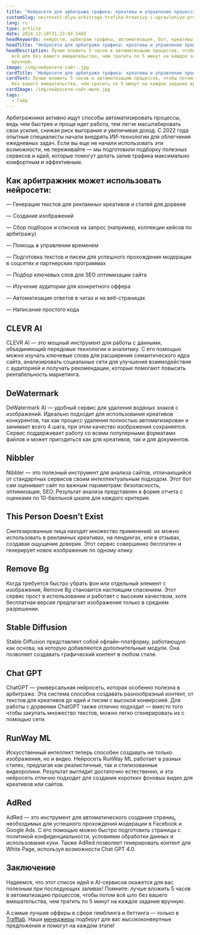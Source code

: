 ```yaml
---
title: "Нейросети для арбитража трафика: креативы и управление процессами"
customSlug: neiroseti-dlya-arbitraga-trafika-kreativy-i-upravleniye-processami
lang: ru
type: article
date: 2024-12-18T21:23:03.540Z
headKeywords: нейрости, арбитраж трафика, автоматизация, бот, креативы
headTitle: "Нейросети для арбитража трафика: креативы и управление процессами"
headDescription: Лучше вложить 5 часов в автоматизацию процессов, чтобы потом
  всё шло без вашего вмешательства, чем тратить по 5 минут на каждое задание
  вручную.
image: /img/нейросети-сайт-.jpg
cardTitle: "Нейросети для арбитража трафика: креативы и управление процессами"
cardText: Лучше вложить 5 часов в автоматизацию процессов, чтобы потом всё шло
  без вашего вмешательства, чем тратить по 5 минут на каждое задание вручную.
cardImage: /img/нейросети-сайт-мелк.jpg
tags:
  - Гайд
---
```

Арбитражники активно ищут способы автоматизировать процессы, ведь чем быстрее и проще идет работа, тем легче масштабировать свои усилия, снижая риск выгорания и увеличивая доход. С 2022 года опытные специалисты начали внедрять ИИ-технологии для облегчения ежедневных задач. Если вы еще не начали использовать эти возможности, не переживайте — мы подготовили подборку полезных сервисов и идей, которые помогут делать залив трафика максимально комфортным и эффективным.

## Как арбитражник может использовать нейросети:

— Генерация текстов для рекламных креативов и статей для дорвеев

— Создание изображений

— Сбор подборок и списков на запрос (например, коллекции кейсов по арбитражу)

— Помощь в управлении временем

— Подготовка текстов и писем для успешного прохождения модерации в соцсетях и партнерских программах

— Подбор ключевых слов для SEO оптимизации сайта

— Изучение аудитории для конкретного оффера

— Автоматизация ответов в чатах и на веб-страницах

— Написание простого кода

## CLEVR AI

CLEVR AI — это мощный инструмент для работы с данными, объединяющий передовые технологии и аналитику. С его помощью можно изучать ключевые слова для расширения семантического ядра сайта, анализировать социальные сети для улучшения взаимодействия с аудиторией и получать рекомендации, которые помогают повысить рентабельность маркетинга.

## DeWatermark

DeWatermark AI — удобный сервис для удаления водяных знаков с изображений. Идеально подходит для использования креативов конкурентов, так как процесс удаления полностью автоматизирован и занимает всего 4 шага, при этом качество изображения сохраняется. Сервис поддерживает работу со всеми популярными форматами файлов и может пригодиться как для креативов, так и для документов.

## Nibbler

Nibbler — это полезный инструмент для анализа сайтов, отличающийся от стандартных сервисов своим интеллектуальным подходом. Этот бот сам оценивает сайт по важным параметрам: безопасность, оптимизация, SEO. Результат анализа представлен в форме отчета с оценками по 10-балльной шкале для каждого критерия.

## This Person Doesn’t Exist

Синтезированные лица находят множество применений: их можно использовать в рекламных креативах, на лендингах, или в отзывах, создавая ощущение доверия. Этот сервис совершенно бесплатен и генерирует новое изображение по одному клику.

## Remove Bg

Когда требуется быстро убрать фон или отдельный элемент с изображения, Remove Bg становится настоящим спасением. Этот сервис прост в использовании и работает с высоким качеством, хотя бесплатная версия предлагает изображения только в среднем разрешении.

## Stable Diffusion

Stable Diffusion представляет собой офлайн-платформу, работающую как основа, на которую добавляются дополнительные модули. Она позволяет создавать графический контент в любом стиле.

## Chat GPT

ChatGPT — универсальная нейросеть, которая особенно полезна в арбитраже. Эта система способна создавать разнообразный контент, от текстов для креативов до идей и писем с высокой конверсией. Для работы с дорвеями ChatGPT также отлично подходит — вместо того чтобы закупать множество текстов, можно легко сгенерировать их с помощью сети.

## RunWay ML

Искусственный интеллект теперь способен создавать не только изображения, но и видео. Нейросеть RunWay ML работает в разных стилях, предлагая как реалистичные, так и стилизованные видеоролики. Результат выглядит достаточно естественно, и эта нейросеть отлично подходит для создания коротких фоновых видео для креативов или сайтов.

## AdRed

AdRed — это инструмент для автоматического создания страниц, необходимых для успешного прохождения модерации в Facebook и Google Ads. С его помощью можно быстро подготовить страницы с политикой конфиденциальности, условиями обработки данных и использования куки. Также AdRed позволяет генерировать контент для White Page, используя возможности Chat GPT 4.0.

## Заключение

Надеемся, что этот список идей и AI-сервисов окажется для вас полезным при последующих заливах! Помните: лучше вложить 5 часов в автоматизацию процессов, чтобы потом всё шло без вашего вмешательства, чем тратить по 5 минут на каждое задание вручную.

А самые лучшие офферы в сфере гемблинга и беттинга — только в [Trafflab](<https://trafflab.io/ru/>). Наши [менеджеры](https://t.me/trafflab_cpa) подберут для вас высококонвертные предложения и помогут на каждом этапе!
